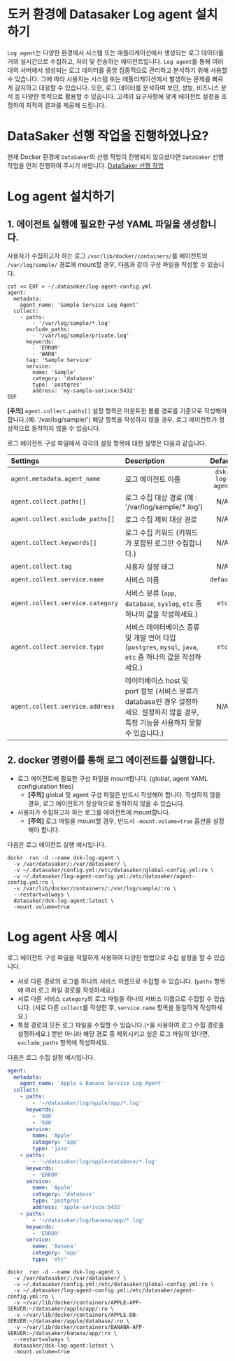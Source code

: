 # 도커 환경에 Datasaker Log agent 설치하기

`Log agent`는 다양한 환경에서 시스템 또는 애플리케이션에서 생성되는 로그 데이터를 거의 실시간으로 수집하고, 처리 및 전송하는 에이전트입니다.
`Log agent`를 통해 여러 대의 서버에서 생성되는 로그 데이터를 중앙 집중적으로 관리하고 분석하기 위해 사용할 수 있습니다.
그에 따라 사용자는 시스템 또는 애플리케이션에서 발생하는 문제를 빠르게 감지하고 대응할 수 있습니다.
또한, 로그 데이터를 분석하여 보안, 성능, 비즈니스 분석 등 다양한 목적으로 활용할 수 있습니다.
고객의 요구사항에 맞게 에이전트 설정을 조정하여 최적의 결과를 제공해 드립니다.

# DataSaker 선행 작업을 진행하였나요?

현재 Docker 환경에 `DataSaker`의 선행 작업이 진행되지 않으셨다면 `DataSaker` 선행 작업을 먼저 진행하여 주시기 바랍니다. [DataSaker 선행 작업](${PREPARATION_MANUAL_KR})

# Log agent 설치하기

## 1. 에이전트 실행에 필요한 구성 YAML 파일을 생성합니다.

사용자가 수집하고자 하는 로그 `/var/lib/docker/containers/`를 에이전트의 `/var/log/sample/` 경로에 mount할 경우, 다음과 같이 구성 파일을 작성할 수 있습니다.

```shell
cat << EOF > ~/.datasaker/log-agent-config.yml
agent:
  metadata:
    agent_name: 'Sample Service Log Agent'
  collect:
    - paths:
        - '/var/log/sample/*.log'
      exclude_paths:
        - '/var/log/sample/private.log'
      keywords:
        - 'ERROR'
        - 'WARN'
      tag: 'Sample Service'
      service:
        name: 'Sample'
        category: 'database'
        type: 'postgres'
        address: 'my-sample-serivce:5432'
EOF
```
**[주의]** `agent.collect.paths[]` 설정 항목은 마운트한 볼륨 경로를 기준으로 작성해야 합니다.(예: '/var/log/sample/') 해당 항목을 작성하지 않을 경우, 로그 에이전트가 정상적으로 동작하지 않을 수 있습니다. 


로그 에이전트 구성 파일에서 각각의 설정 항목에 대한 설명은 다음과 같습니다.

| **Settings**                        | **Description**                                           | **Default** | **Necessary** |
|:------------------------------------|:----------------------------------------------------------|:-----------:|:------------:|
| `agent.metadata.agent_name`      | 로그 에이전트 이름                                                 |     `dsk-log-agent`     |         |
| `agent.collect.paths[]`      | 로그 수집 대상 경로 (예 : '/var/log/sample/*.log')                              |     N/A     |    **✓**     |
| `agent.collect.exclude_paths[]`      | 로그 수집 제외 대상 경로                              |     N/A     |         |
| `agent.collect.keywords[]`         | 로그 수집 키워드 (키워드가 포함된 로그만 수집합니다.)                                  |     N/A     |              |
| `agent.collect.tag`              | 사용자 설정 태그                                                    |     N/A     |              |
| `agent.collect.service.name`     | 서비스 이름                                                       |  `default`  |              |
| `agent.collect.service.category` | 서비스 분류 (`app`, `database`, `syslog`, `etc` 중 하나의 값을 작성하세요.)                 |    `etc`    |              |
| `agent.collect.service.type`     | 서비스 데이터베이스 종류 및 개발 언어 타입 (`postgres`, `mysql`, `java`, `etc` 중 하나의 값을 작성하세요.)                      |    `etc`    |              |
| `agent.collect.service.address`  | 데이터베이스 host 및 port 정보  (서비스 분류가 database인 경우 설정하세요. 설정하지 않을 경우, 특정 기능을 사용하지 못할 수 있습니다.) |     N/A     |      ⚠️      |


## 2. docker 명령어를 통해 로그 에이전트를 실행합니다.

- 로그 에이전트에 필요한 구성 파일을 mount합니다. (global, agent YAML configiuration files)
  - **[주의]** global 및 agent 구성 파일은 반드시 작성해야 합니다. 작성하지 않을 경우, 로그 에이전트가 정상적으로 동작하지 않을 수 있습니다.
- 사용자가 수집하고자 하는 로그를 에이전트에 mount합니다.
  - **[주의]** 로그 파일을 mount할 경우, 반드시 `-mount.volume=true` 옵션을 설정해야 합니다.

다음은 로그 에이전트 실행 예시입니다.

```shell
dockr  run -d --name dsk-log-agent \
  -v /var/datasaker/:/var/datasaker/ \
  -v ~/.datasaker/config.yml:/etc/datasaker/global-config.yml:ro \
  -v ~/.datasaker/log-agent-config.yml:/etc/datasaker/agent-config.yml:ro \
  -v /var/lib/docker/containers/:/var/log/sample/:ro \
  --restart=always \
  datasaker/dsk-log-agent:latest \
  -mount.volume=true
```

# Log agent 사용 예시

로그 에이전트 구성 파일을 적절하게 사용하여 다양한 방법으로 수집 설정을 할 수 있습니다.
- 서로 다른 경로의 로그를 하나의 서비스 이름으로 수집할 수 있습니다. (`paths` 항목에 여러 로그 파일 경로를 작성하세요.)
- 서로 다른 서비스 `category`의 로그 파일을 하나의 서비스 이름으로 수집할 수 있습니다. (서로 다른 `collect`를 작성한 후, `service.name` 항목을 동일하게 작성하세요.)
- 특정 경로의 모든 로그 파일을 수집할 수 있습니다.(`*`을 사용하여 로그 수집 경로를 설정하세요.) 뿐만 아니라 해당 경로 중 제외시키고 싶은 로그 파일이 있다면, `exclude_paths` 항목에 작성하세요.

다음은 로그 수집 설정 예시입니다.

```yaml
agent:
  metadata:
    agent_name: 'Apple & Banana Service Log Agent'
  collect:
    - paths:
        - '~/datasaker/log/apple/app/*.log'
      keywords: 
        - '400'
        - '500'
      service:
        name: 'Apple'
        category: 'app'
        type: 'java'
    - paths:
        - '~/datasaker/log/apple/database/*.log'
      keywords: 
        - 'ERROR'
      service:
        name: 'Apple'
        category: 'database'
        type: 'postgres'
        address: 'apple-serivce:5432'
    - paths:
        - '~/datasaker/log/banana/app/*.log'
      keywords: 
        - 'ERROR'
      service:
        name: 'Banana'
        category: 'app'
        type: 'etc'
```

```shell
dockr  run -d --name dsk-log-agent \
  -v /var/datasaker/:/var/datasaker/ \
  -v ~/.datasaker/config.yml:/etc/datasaker/global-config.yml:ro \
  -v ~/.datasaker/log-agent-config.yml:/etc/datasaker/agent-config.yml:ro \
  -v ~/var/lib/docker/containers/APPLE-APP-SERVER:~/datasaker/apple/app/:ro \
  -v ~/var/lib/docker/containers/APPLE-DB-SERVER:~/datasaker/apple/database/:ro \
  -v ~/var/lib/docker/containers/BANANA-APP-SERVER:~/datasaker/banana/app/:ro \
  --restart=always \
  datasaker/dsk-log-agent:latest \
  -mount.volume=true
```

